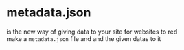 # metadata.json

is the new way of giving data to your site for websites to red  
make a `metadata.json` file and and the given datas to it
